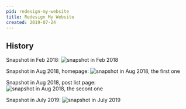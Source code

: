 ```yaml
---
pid: redesign-my-website
title: Redesign My Website
created: 2019-07-24
---
```


## History

Snapshot in Feb 2018:
![snapshot in Feb 2018](https://storage.zlliang.com/personal-website-images/snapshots/snapshot-2018-02.png)

Snapshot in Aug 2018, homepage:
![snapshot in Aug 2018, the first one](https://storage.zlliang.com/personal-website-images/snapshots/snapshot-2018-08-1.png)

Snapshot in Aug 2018, post list page:
![snapshot in Aug 2018, the secont one](https://storage.zlliang.com/personal-website-images/snapshots/snapshot-2018-08-2.png)

Snapshot in July 2019:
![snapshot in July 2019](https://storage.zlliang.com/personal-website-images/snapshots/snapshot-2019-07.png)
